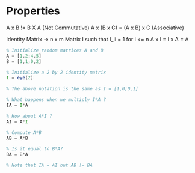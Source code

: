 # Properties

A x B != B X A (Not Commutative)
A x (B x C) = (A x B) x C (Associative)

Identity Matrix -> n x m Matrix I such that I_ii = 1 for i <= n
A x I = I x A = A

```octave
% Initialize random matrices A and B 
A = [1,2;4,5]
B = [1,1;0,2]

% Initialize a 2 by 2 identity matrix
I = eye(2)

% The above notation is the same as I = [1,0;0,1]

% What happens when we multiply I*A ? 
IA = I*A 

% How about A*I ? 
AI = A*I 

% Compute A*B 
AB = A*B 

% Is it equal to B*A? 
BA = B*A 

% Note that IA = AI but AB != BA
```